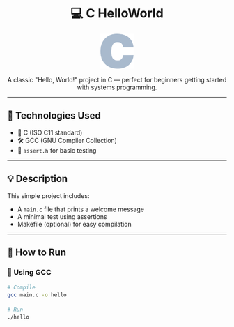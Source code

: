 <!-- C HelloWorld README.md -->

<h1 align="center">💻 C HelloWorld</h1>

<p align="center">
  <img src="https://raw.githubusercontent.com/devicons/devicon/master/icons/c/c-original.svg" alt="C Logo" width="80" height="80"/>
</p>

<p align="center">
  A classic "Hello, World!" project in C — perfect for beginners getting started with systems programming.
</p>

---

## 🔧 Technologies Used

- 🔣 C (ISO C11 standard)  
- 🛠️ GCC (GNU Compiler Collection)  
- 🧪 `assert.h` for basic testing  

---

## 💡 Description

This simple project includes:

- A `main.c` file that prints a welcome message  
- A minimal test using assertions  
- Makefile (optional) for easy compilation  

---

## 🚀 How to Run

### 🔹 Using GCC

```bash
# Compile
gcc main.c -o hello

# Run
./hello

